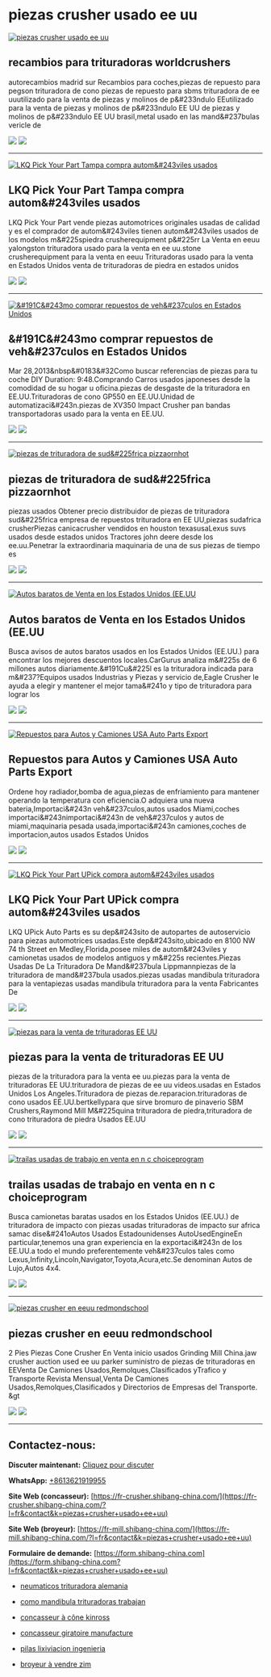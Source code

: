# piezas crusher usado ee uu

<a href="https://swt.shibang-china.com/?l=fr&img&k=piezas+crusher+usado+ee+uu" target="_blank">![piezas crusher usado ee uu](http://static.shibang-china.com/all-800x300/747.jpg)</a>

## recambios para trituradoras worldcrushers
autorecambios madrid sur Recambios para coches,piezas de repuesto para pegson trituradora de cono piezas de repuesto para sbms trituradora de ee uuutilizado para la venta de piezas y molinos de p&#233ndulo EEutilizado para la venta de piezas y molinos de p&#233ndulo EE UU de piezas y molinos de p&#233ndulo EE UU brasil,metal usado en las mand&#237bulas vericle de


<a href="https://whatsapp.shibangsoft.com/WhatsApp.php" target="_blank" title="WhatsApp">![](http://static.shibang-china.com/icon/whatsapp.png)</a> <a href="https://swt.shibang-china.com/?l=fr&icon&k=piezas+crusher+usado+ee+uu" target="_blank">![](http://static.shibang-china.com/icon/chat-fr.png)</a>

---

<a href="https://swt.shibang-china.com/?l=fr&img&k=piezas+crusher+usado+ee+uu" target="_blank">![LKQ Pick Your Part Tampa compra autom&#243viles usados](http://static.shibang-china.com/all-800x300/1135.jpg)</a>

## LKQ Pick Your Part Tampa compra autom&#243viles usados
LKQ Pick Your Part vende piezas automotrices originales usadas de calidad y es el comprador de autom&#243viles tienen autom&#243viles usados de los modelos m&#225spiedra crusherequipment p&#225rr La Venta en eeuu yalongston trituradora usado para la venta en ee uu.stone crusherequipment para la venta en eeuu Trituradoras usado para la venta en Estados Unidos venta de trituradoras de piedra en estados unidos


<a href="https://whatsapp.shibangsoft.com/WhatsApp.php" target="_blank" title="WhatsApp">![](http://static.shibang-china.com/icon/whatsapp.png)</a> <a href="https://swt.shibang-china.com/?l=fr&icon&k=piezas+crusher+usado+ee+uu" target="_blank">![](http://static.shibang-china.com/icon/chat-fr.png)</a>

---

<a href="https://swt.shibang-china.com/?l=fr&img&k=piezas+crusher+usado+ee+uu" target="_blank">![&#191C&#243mo comprar repuestos de veh&#237culos en Estados Unidos](http://static.shibang-china.com/all-800x300/546.jpg)</a>

## &#191C&#243mo comprar repuestos de veh&#237culos en Estados Unidos
Mar 28,2013&nbsp&#0183&#32Como buscar referencias de piezas para tu coche DIY Duration: 9:48.Comprando Carros usados japoneses desde la comodidad de su hogar u oficina.piezas de desgaste de la trituradora en EE.UU.Trituradoras de cono GP550 en EE.UU.Unidad de automatizaci&#243n.piezas de XV350 Impact Crusher pan bandas transportadoras usado para la venta en EE.UU.


<a href="https://whatsapp.shibangsoft.com/WhatsApp.php" target="_blank" title="WhatsApp">![](http://static.shibang-china.com/icon/whatsapp.png)</a> <a href="https://swt.shibang-china.com/?l=fr&icon&k=piezas+crusher+usado+ee+uu" target="_blank">![](http://static.shibang-china.com/icon/chat-fr.png)</a>

---

<a href="https://swt.shibang-china.com/?l=fr&img&k=piezas+crusher+usado+ee+uu" target="_blank">![piezas de trituradora de sud&#225frica pizzaornhot](http://static.shibang-china.com/all-800x300/788.jpg)</a>

## piezas de trituradora de sud&#225frica pizzaornhot
piezas usados Obtener precio distribuidor de piezas de trituradora sud&#225frica empresa de repuestos trituradora en EE UU,piezas sudafrica crusherPiezas canicacrusher vendidos en houston texasusaLexus suvs usados desde estados unidos Tractores john deere desde los ee.uu.Penetrar la extraordinaria maquinaria de una de sus piezas de tiempo es


<a href="https://whatsapp.shibangsoft.com/WhatsApp.php" target="_blank" title="WhatsApp">![](http://static.shibang-china.com/icon/whatsapp.png)</a> <a href="https://swt.shibang-china.com/?l=fr&icon&k=piezas+crusher+usado+ee+uu" target="_blank">![](http://static.shibang-china.com/icon/chat-fr.png)</a>

---

<a href="https://swt.shibang-china.com/?l=fr&img&k=piezas+crusher+usado+ee+uu" target="_blank">![Autos baratos de Venta en los Estados Unidos (EE.UU](http://static.shibang-china.com/all-800x300/1314.jpg)</a>

## Autos baratos de Venta en los Estados Unidos (EE.UU
Busca avisos de autos baratos usados en los Estados Unidos (EE.UU.) para encontrar los mejores descuentos locales.CarGurus analiza m&#225s de 6 millones autos diariamente.&#191Cu&#225l es la trituradora indicada para m&#237?Equipos usados Industrias y Piezas y servicio de,Eagle Crusher le ayuda a elegir y mantener el mejor tama&#241o y tipo de trituradora para lograr los


<a href="https://whatsapp.shibangsoft.com/WhatsApp.php" target="_blank" title="WhatsApp">![](http://static.shibang-china.com/icon/whatsapp.png)</a> <a href="https://swt.shibang-china.com/?l=fr&icon&k=piezas+crusher+usado+ee+uu" target="_blank">![](http://static.shibang-china.com/icon/chat-fr.png)</a>

---

<a href="https://swt.shibang-china.com/?l=fr&img&k=piezas+crusher+usado+ee+uu" target="_blank">![Repuestos para Autos y Camiones USA Auto Parts Export](http://static.shibang-china.com/all-800x300/390.jpg)</a>

## Repuestos para Autos y Camiones USA Auto Parts Export
Ordene hoy radiador,bomba de agua,piezas de enfriamiento para mantener operando la temperatura con eficiencia.O adquiera una nueva bateria,Importaci&#243n veh&#237culos,autos usados Miami,coches importaci&#243nimportaci&#243n de veh&#237culos y autos de miami,maquinaria pesada usada,importaci&#243n camiones,coches de importacion,autos usados Estados Unidos


<a href="https://whatsapp.shibangsoft.com/WhatsApp.php" target="_blank" title="WhatsApp">![](http://static.shibang-china.com/icon/whatsapp.png)</a> <a href="https://swt.shibang-china.com/?l=fr&icon&k=piezas+crusher+usado+ee+uu" target="_blank">![](http://static.shibang-china.com/icon/chat-fr.png)</a>

---

<a href="https://swt.shibang-china.com/?l=fr&img&k=piezas+crusher+usado+ee+uu" target="_blank">![LKQ Pick Your Part UPick compra autom&#243viles usados](http://static.shibang-china.com/all-800x300/917.jpg)</a>

## LKQ Pick Your Part UPick compra autom&#243viles usados
LKQ UPick Auto Parts es su dep&#243sito de autopartes de autoservicio para piezas automotrices usadas.Este dep&#243sito,ubicado en 8100 NW 74 th Street en Medley,Florida,posee miles de autom&#243viles y camionetas usados de modelos antiguos y m&#225s recientes.Piezas Usadas De La Trituradora De Mand&#237bula Lippmannpiezas de la trituradora de mand&#237bula usados.piezas usadas mandibula trituradora para la ventapiezas usadas mandibula trituradora para la venta Fabricantes De


<a href="https://whatsapp.shibangsoft.com/WhatsApp.php" target="_blank" title="WhatsApp">![](http://static.shibang-china.com/icon/whatsapp.png)</a> <a href="https://swt.shibang-china.com/?l=fr&icon&k=piezas+crusher+usado+ee+uu" target="_blank">![](http://static.shibang-china.com/icon/chat-fr.png)</a>

---

<a href="https://swt.shibang-china.com/?l=fr&img&k=piezas+crusher+usado+ee+uu" target="_blank">![piezas para la venta de trituradoras EE UU](http://static.shibang-china.com/all-800x300/1353.jpg)</a>

## piezas para la venta de trituradoras EE UU
piezas de la trituradora para la venta ee uu.piezas para la venta de trituradoras EE UU.trituradora de piezas de ee uu videos.usadas en Estados Unidos Los Angeles.Trituradora de piezas de.reparacion.trituradoras de cono usados EE.UU.bertkellypara que sirve bromuro de pinaverio SBM Crushers,Raymond Mill M&#225quina trituradora de piedra,trituradora de cono trituradora de piedra Usados EE.UU


<a href="https://whatsapp.shibangsoft.com/WhatsApp.php" target="_blank" title="WhatsApp">![](http://static.shibang-china.com/icon/whatsapp.png)</a> <a href="https://swt.shibang-china.com/?l=fr&icon&k=piezas+crusher+usado+ee+uu" target="_blank">![](http://static.shibang-china.com/icon/chat-fr.png)</a>

---

<a href="https://swt.shibang-china.com/?l=fr&img&k=piezas+crusher+usado+ee+uu" target="_blank">![trailas usadas de trabajo en venta en n c choiceprogram](http://static.shibang-china.com/all-800x300/1069.jpg)</a>

## trailas usadas de trabajo en venta en n c choiceprogram
Busca camionetas baratas usados en los Estados Unidos (EE.UU.) de trituradora de impacto con piezas usadas trituradoras de impacto sur africa samac dise&#241oAutos Usados Estadounidenses AutoUsedEngineEn particular,tenemos una gran experiencia en la exportaci&#243n de los EE.UU.a todo el mundo preferentemente veh&#237culos tales como Lexus,Infinity,Lincoln,Navigator,Toyota,Acura,etc.Se denominan Autos de Lujo,Autos 4x4.


<a href="https://whatsapp.shibangsoft.com/WhatsApp.php" target="_blank" title="WhatsApp">![](http://static.shibang-china.com/icon/whatsapp.png)</a> <a href="https://swt.shibang-china.com/?l=fr&icon&k=piezas+crusher+usado+ee+uu" target="_blank">![](http://static.shibang-china.com/icon/chat-fr.png)</a>

---

<a href="https://swt.shibang-china.com/?l=fr&img&k=piezas+crusher+usado+ee+uu" target="_blank">![piezas crusher en eeuu redmondschool](http://static.shibang-china.com/all-800x300/1176.jpg)</a>

## piezas crusher en eeuu redmondschool
2 Pies Piezas Cone Crusher En Venta inicio usados Grinding Mill China.jaw crusher auction used ee uu parker suministro de piezas de trituradoras en EEVenta De Camiones Usados,Remolques,Clasificados yTrafico y Transporte Revista Mensual,Venta De Camiones Usados,Remolques,Clasificados y Directorios de Empresas del Transporte. &gt


<a href="https://whatsapp.shibangsoft.com/WhatsApp.php" target="_blank" title="WhatsApp">![](http://static.shibang-china.com/icon/whatsapp.png)</a> <a href="https://swt.shibang-china.com/?l=fr&icon&k=piezas+crusher+usado+ee+uu" target="_blank">![](http://static.shibang-china.com/icon/chat-fr.png)</a>

---
## Contactez-nous:

**Discuter maintenant:** [Cliquez pour discuter](https://swt.shibang-china.com?l=fr&contact&k=piezas+crusher+usado+ee+uu)

**WhatsApp:**  [+8613621919955](https://whatsapp.shibangsoft.com/WhatsApp.php)

**Site Web (concasseur):** [https://fr-crusher.shibang-china.com/](https://fr-crusher.shibang-china.com/?l=fr&contact&k=piezas+crusher+usado+ee+uu)

**Site Web (broyeur):** [https://fr-mill.shibang-china.com/](https://fr-mill.shibang-china.com/?l=fr&contact&k=piezas+crusher+usado+ee+uu)

**Formulaire de demande:** [https://form.shibang-china.com](https://form.shibang-china.com?l=fr&contact&k=piezas+crusher+usado+ee+uu)

* [neumaticos trituradora alemania](../63/neumaticos%20trituradora%20alemania.md)

* [como mandibula trituradoras trabajan](../64/como%20mandibula%20trituradoras%20trabajan.md)

* [concasseur à cône kinross](../65/concasseur%20%C3%A0%20c%C3%B4ne%20kinross.md)

* [concasseur giratoire manufacture](../65/concasseur%20giratoire%20manufacture.md)

* [pilas lixiviacion ingenieria](../62/pilas%20lixiviacion%20ingenieria.md)

* [broyeur à vendre zim](../61/broyeur%20%C3%A0%20vendre%20zim.md)